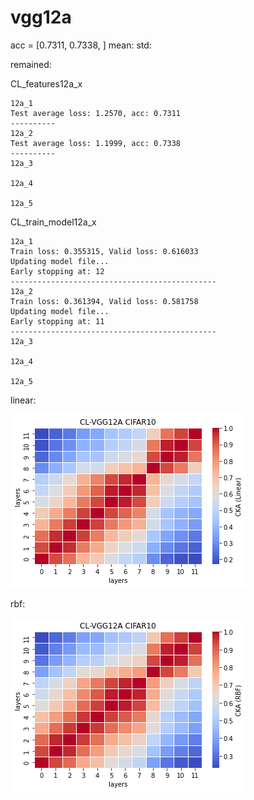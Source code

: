 # vgg12a
acc = [0.7311, 0.7338, ] mean: std:

remained:

CL_features12a_x
```
12a_1
Test average loss: 1.2570, acc: 0.7311
----------
12a_2
Test average loss: 1.1999, acc: 0.7338
----------
12a_3

12a_4

12a_5

```

CL_train_model12a_x
```
12a_1
Train loss: 0.355315, Valid loss: 0.616033
Updating model file...
Early stopping at: 12
----------------------------------------------
12a_2
Train loss: 0.361394, Valid loss: 0.581758
Updating model file...
Early stopping at: 11
----------------------------------------------
12a_3

12a_4

12a_5

```


linear:

![cl_vgg12a_linear](cl_vgg12a_linear.png)

rbf:

![cl_vgg12a_rbf](cl_vgg12a_rbf.png)
